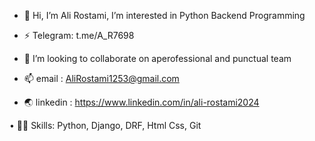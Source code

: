 - 👋 Hi, I’m Ali Rostami,
I’m interested in Python Backend Programming

- ⚡️ Telegram: t.me/A_R7698

- 💞️ I’m looking to collaborate on aperofessional and punctual team

- 📫 email : AliRostami1253@gmail.com

- 🌏 linkedin : https://www.linkedin.com/in/ali-rostami2024

• 🧑‍💻 Skills: Python, Django, DRF, Html Css, Git
